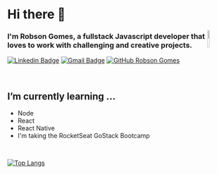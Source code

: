 # Hi there 👋

<img width="10%" align="right" alt="" src="https://github.com/robsonfgomes/robsonfgomes/blob/master/images/man_working.svg" />

### I'm Robson Gomes, a fullstack Javascript developer that loves to work with challenging and creative projects.

[![Linkedin Badge](https://img.shields.io/badge/-LinkedIn-blue?style=flat-square&logo=Linkedin&logoColor=white&link=https://www.linkedin.com/in/robson-gomes-575396b5/)](https://www.linkedin.com/in/caetanoburjack) 
[![Gmail Badge](https://img.shields.io/badge/-Gmail-Red?style=flat-square&logo=Gmail&logoColor=white&link=mailto:fgomes.robson@gmail.com)](mailto:mailto:fgomes.robson@gmail.com)
[![GitHub Robson Gomes](https://img.shields.io/github/followers/robsonfgomes?label=follow&style=social)](https://github.com/robsonfgomes)
&nbsp; 
&nbsp;
&nbsp;

<!--
## Some languages and tools I like to use
-->


&nbsp;
&nbsp;

## I’m currently learning ...
- Node
- React
- React Native
- I'm taking the RocketSeat GoStack Bootcamp

&nbsp;
&nbsp;


[![Top Langs](https://github-readme-stats.vercel.app/api/top-langs/?username=robsonfgomes&layout=compact)](https://github.com/robsonfgomes/github-readme-stats)
<!--
![Robson Gomes's github stats](https://github-readme-stats.vercel.app/api?username=robsonfgomes&show_icons=true) 
-->

<!--
Here are some ideas to get you started:

- 🔭 I’m currently working on ...
- 🌱 I’m currently learning ...
- 👯 I’m looking to collaborate on ...
- 🤔 I’m looking for help with ...
- 💬 Ask me about ...
- 📫 How to reach me: ...
- 😄 Pronouns: ...
- ⚡ Fun fact: ...
-->
